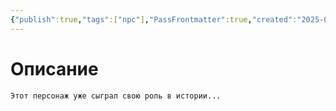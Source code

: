 ```yaml
---
{"publish":true,"tags":["npc"],"PassFrontmatter":true,"created":"2025-04-02T17:51:28.340+03:00","updated":"2025-04-02T17:51:28.340+03:00"}
---
```


# Описание

`Этот персонаж уже сыграл свою роль в истории...`
